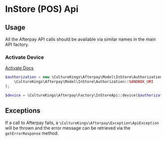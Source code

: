 # InStore (POS) Api

## Usage

All the Afterpay API calls should be available via similar names in the main API factory.

### Activate Device

[Activate Docs](http://docs.afterpay.com.au/instore-api-v1.html#device-activation)

```php
$authorization = new \CultureKings\Afterpay\Model\InStore\Authorization(
    \CultureKings\Afterpay\Model\InStore\Authorization::SANDBOX_URI
);

$device = \CultureKings\Afterpay\Factory\InStoreApi::device($authorization)->activate();
```

## Exceptions

If a call to Afterpay fails, a `\CultureKings\Afterpay\Exception\ApiException` will be thrown and the error message can be retrieved via the `getErrorResponse` method.
